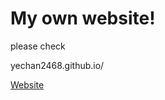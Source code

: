 # My own website!

please check

yechan2468.github.io/

[Website](https://yechan2468.github.io/main)
